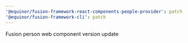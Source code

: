 ```yaml
---
'@equinor/fusion-framework-react-components-people-provider': patch
'@equinor/fusion-framework-cli': patch
---
```


Fusion person web component version update
